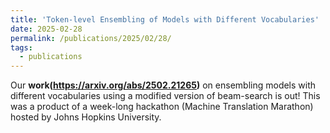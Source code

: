 ```yaml
---
title: 'Token-level Ensembling of Models with Different Vocabularies'
date: 2025-02-28
permalink: /publications/2025/02/28/
tags:
  - publications
---
```


Our **work(https://arxiv.org/abs/2502.21265)** on ensembling models with different vocabularies using a modified version of beam-search is out! This was a product of a week-long hackathon (Machine Translation Marathon) hosted by Johns Hopkins University.